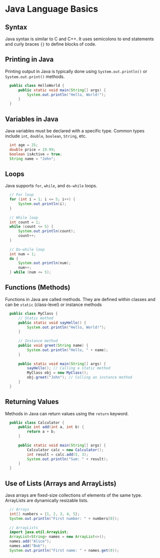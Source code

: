 # Java Language Basics

## Syntax
Java syntax is similar to C and C++. It uses semicolons to end statements and curly braces `{}` to define blocks of code.

## Printing in Java
Printing output in Java is typically done using `System.out.println()` or `System.out.print()` methods.

  ```java
    public class HelloWorld {
        public static void main(String[] args) {
            System.out.println("Hello, World!");
        }
    }
  ```

## Variables in Java
Java variables must be declared with a specific type. Common types include `int`, `double`, `boolean`, `String`, etc.

  ```java
    int age = 25;
    double price = 19.99;
    boolean isActive = true;
    String name = "John";
  ```

## Loops
Java supports `for`, `while`, and `do-while` loops.

  ```java
    // For loop
    for (int i = 1; i <= 5; i++) {
        System.out.println(i);
    }
    
    // While loop
    int count = 1;
    while (count <= 5) {
        System.out.println(count);
        count++;
    }
    
    // Do-while loop
    int num = 1;
    do {
        System.out.println(num);
        num++;
    } while (num <= 5);
```

## Functions (Methods)
Functions in Java are called methods. They are defined within classes and can be `static` (class-level) or instance methods

  ```java
    public class MyClass {
        // Static method
        public static void sayHello() {
            System.out.println("Hello, World!");
        }
    
        // Instance method
        public void greet(String name) {
            System.out.println("Hello, " + name);
        }
    
        public static void main(String[] args) {
            sayHello(); // Calling a static method
            MyClass obj = new MyClass();
            obj.greet("John"); // Calling an instance method
        }
    }
```

## Returning Values
Methods in Java can return values using the `return` keyword.

  ```java
    public class Calculator {
        public int add(int a, int b) {
            return a + b;
        }
    
        public static void main(String[] args) {
            Calculator calc = new Calculator();
            int result = calc.add(5, 3);
            System.out.println("Sum: " + result);
        }
    }
  ```

## Use of Lists (Arrays and ArrayLists)
Java arrays are fixed-size collections of elements of the same type. ArrayLists are dynamically resizable lists.
  ```java
    // Arrays
    int[] numbers = {1, 2, 3, 4, 5};
    System.out.println("First number: " + numbers[0]);
    
    // ArrayLists
    import java.util.ArrayList;
    ArrayList<String> names = new ArrayList<>();
    names.add("Alice");
    names.add("Bob");
    System.out.println("First name: " + names.get(0));
  ```



